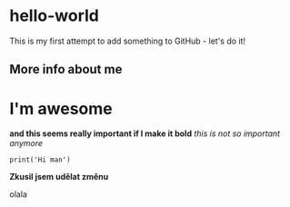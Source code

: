 # hello-world
This is my first attempt to add something to GitHub - let's do it!

## More info about me
# I'm awesome
**and this seems really important if I make it bold**
*this is not so important anymore*

`print('Hi man')`

**Zkusil jsem udělat změnu**

olala